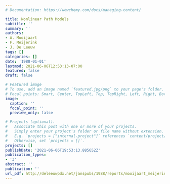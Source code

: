 ```yaml
---
# Documentation: https://wowchemy.com/docs/managing-content/

title: Nonlinear Path Models
subtitle: ''
summary: ''
authors:
- A. Mooijaart
- F. Meijerink
- J. De Leeuw
tags: []
categories: []
date: '1988-01-01'
lastmod: 2021-06-06T12:53:13-07:00
featured: false
draft: false

# Featured image
# To use, add an image named `featured.jpg/png` to your page's folder.
# Focal points: Smart, Center, TopLeft, Top, TopRight, Left, Right, BottomLeft, Bottom, BottomRight.
image:
  caption: ''
  focal_point: ''
  preview_only: false

# Projects (optional).
#   Associate this post with one or more of your projects.
#   Simply enter your project's folder or file name without extension.
#   E.g. `projects = ["internal-project"]` references `content/project/deep-learning/index.md`.
#   Otherwise, set `projects = []`.
projects: []
publishDate: '2021-06-06T19:53:13.885652Z'
publication_types:
- '3'
abstract: ''
publication: ''
url_pdf: http://deleeuwpdx.net/janspubs/1988/reports/mooijaart_meijerink_deleeuw_U_88.pdf
---
```

